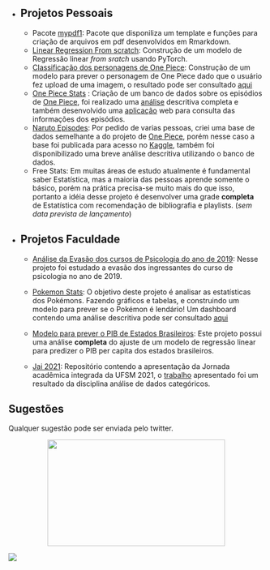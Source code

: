 * ## Projetos Pessoais
  * Pacote [mypdf1](https://github.com/AlissonRP/mypdf1): Pacote que disponiliza um template e funções para criação de arquivos em pdf desenvolvidos em Rmarkdown.
  * [Linear Regression From scratch](https://github.com/AlissonRP/LinearReg_to_nn): Construção de um modelo de Regressão linear *from sratch* usando PyTorch.
  * [Classificação dos personagens de One Piece](https://github.com/AlissonRP/OnePiece-img-Classification): Construção de um modelo para prever o personagem de One Piece  dado que o usuário fez upload de uma imagem, o resultado pode ser consultado [aqui](https://op-classifier.herokuapp.com)
  * [One Piece Stats](https://github.com/AlissonRP/OP_Stats) : Criação de um banco de dados sobre os episódios de [One Piece](https://en.wikipedia.org/wiki/One_Piece), foi realizado uma [análise](https://alissonrp.github.io/OP_Stats/) descritiva completa e também desenvolvido uma [aplicação](https://alissonrp.shinyapps.io/op_beta/) web para consulta das informações dos episódios.
  * [Naruto Episodes](https://github.com/AlissonRP/naruto_episodes): Por pedido de varias pessoas, criei uma base de dados semelhante a do projeto de [One Piece](https://github.com/AlissonRP/OP_Stats), porém nesse caso a base foi publicada para acesso no [Kaggle](https://www.kaggle.com/alisson987/naruto-shippuden-rate), também foi disponibilizado uma breve análise descritiva utilizando o banco de dados.
  * Free Stats: Em muitas áreas de estudo atualmente é fundamental saber Estatística, mas a maioria das pessoas aprende somente o básico, porém na prática precisa-se muito mais do que isso, portanto a idéia desse projeto é desenvolver  uma grade **completa** de Estatística com recomendação de bibliografia e playlists. (*sem data prevista de lançamento*)
* ## Projetos Faculdade
  * [Análise da Evasão dos cursos de Psicologia do ano de 2019](https://github.com/AlissonRP/Psicologia-2019):
Nesse projeto foi estudado a evasão dos ingressantes do curso de psicologia no ano de 2019.
  * [Pokemon Stats](https://github.com/AlissonRP/Pokemon): O objetivo deste projeto é analisar as estatísticas dos Pokémons. Fazendo gráficos e tabelas, e construindo um modelo para prever se o Pokémon é lendário!
Um dashboard contendo uma análise descritiva pode ser consultado [aqui](https://alissonrp.github.io/Psicologia-2019/)
  * [Modelo para prever o PIB de Estados Brasileiros](https://github.com/AlissonRP/gdp-statesBR):
Este projeto possui uma análise **completa** do  ajuste de um modelo de regressão linear para predizer o PIB per capita dos estados brasileiros. 

  * [Jai 2021](https://github.com/AlissonRP/JAI_2021):
Repositório contendo a apresentação da Jornada acadêmica integrada da UFSM 2021, o [trabalho](https://github.com/AlissonRP/Psicologia-2019/blob/master/Relatório.pdf)
apresentado foi um resultado da disciplina análise de dados categóricos.

   

## Sugestões
Qualquer sugestão pode ser enviada pelo twitter.
 <p align="center"><img align="center" src="https://github.com/AlissonRP/Projetos-Faculdade/blob/main/14lR.gif" height="210px" width="350"/></p>

<div> 
 <a href = "https://twitter.com/fuzzys3t"><img src="https://img.shields.io/badge/Twitter-1DA1F2?style=for-the-badge&logo=twitter&logoColor=white" target="_blank"></a>
 
